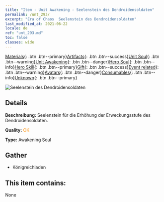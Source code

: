 ```yaml
---
title: "Item - Unit Awakening - Seelenstein des Dendroidensoldaten"
permalink: /unt_293/
excerpt: "Era of Chaos  Seelenstein des Dendroidensoldaten"
last_modified_at: 2021-06-22
locale: de
ref: "unt_293.md"
toc: false
classes: wide
---
```

 [Materials](/ItemsDE/){: .btn .btn--primary}[Artifacts](/ItemsDE/Artifacts/){: .btn .btn--success}[Unit Soul](/ItemsDE/UnitSoul/){: .btn .btn--warning}[Unit Awakening](/ItemsDE/UnitAwakening/){: .btn .btn--danger}[Hero Soul](/ItemsDE/HeroSoul/){: .btn .btn--info}[Hero Skill](/ItemsDE/HeroSkill/){: .btn .btn--primary}[Gift](/ItemsDE/Gift/){: .btn .btn--success}[Event related](/ItemsDE/Events/){: .btn .btn--warning}[Avatars](/ItemsDE/Avatars/){: .btn .btn--danger}[Consumables](/ItemsDE/Consumables/){: .btn .btn--info}[Unknown](/ItemsDE/Unknown/){: .btn .btn--primary}

 ![Seelenstein des Dendroidensoldaten](/images/u/tia_shuyao.jpg)

## Details
 **Beschreibung:** Seelenstein für die Erhöhung der Erweckungsstufe des Dendroidensoldaten.

 **Quality:** <span style="color: #FF8C00">OK</span>

 **Type:** Awakening Soul

## Gather

*    Königreichladen 

## This item contains:

  None

